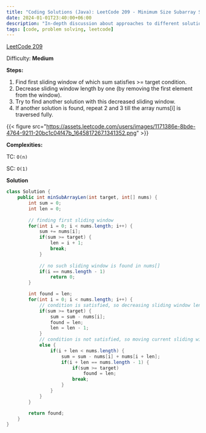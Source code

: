 ```yaml
---
title: "Coding Solutions (Java): LeetCode 209 - Minimum Size Subarray Sum"
date: 2024-01-01T23:40:00+06:00
description: "In-depth discussion about approaches to different solutions of LeetCode 209"
tags: [code, problem solving, leetcode]
---
```


[LeetCode 209](https://leetcode.com/problems/minimum-size-subarray-sum/)

Difficulty: **Medium**

**Steps:**

1. Find first sliding window of which sum satisfies >= target condition.
2. Decrease sliding window length by one (by removing the first element from the window).
3. Try to find another solution with this decreased sliding window.
4. If another solution is found, repeat 2 and 3 till the array nums[i] is traversed fully.

{{< figure src="https://assets.leetcode.com/users/images/1171386e-8bde-4764-9211-20bc1c04f47b_1645817267.1341352.png" >}}

**Complexities:**

TC: `O(n)`

SC: `O(1)`

**Solution**

```java
class Solution {
    public int minSubArrayLen(int target, int[] nums) {
		int sum = 0;
		int len = 0;
		
		// finding first sliding window
		for(int i = 0; i < nums.length; i++) {
			sum += nums[i];
			if(sum >= target) {
				len = i + 1;
				break;
			}
			
			// no such sliding window is found in nums[]
			if(i == nums.length - 1) 
				return 0;
		}

		int found = len;
		for(int i = 0; i < nums.length; i++) {
			// condition is satisfied, so decreasing sliding window length by removing first elem
			if(sum >= target) {
				sum = sum - nums[i];
				found = len;
				len = len - 1;
			}
			// condition is not satisfied, so moving current sliding window forward
			else { 
				if(i + len < nums.length) {
					sum = sum - nums[i] + nums[i + len];
					if(i + len == nums.length - 1) {						
						if(sum >= target) 
							found = len;
						break;
					}
				}				
			}
		}

		return found;
	}
}
```
